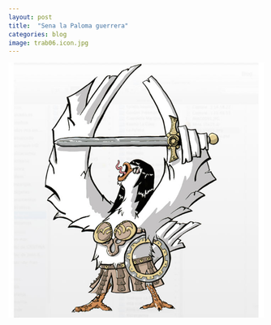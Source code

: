 ```yaml
---
layout: post
title:  "Sena la Paloma guerrera"
categories: blog
image: trab06.icon.jpg
---
```


![imagen](/img/trab06.jpg)
